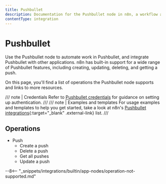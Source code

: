 ```yaml
---
title: Pushbullet
description: Documentation for the Pushbullet node in n8n, a workflow automation platform. Includes details of operations and configuration, and links to examples and credentials information.
contentType: integration
---
```


# Pushbullet

Use the Pushbullet node to automate work in Pushbullet, and integrate Pushbullet with other applications. n8n has built-in support for a wide range of Pushbullet features, including creating, updating, deleting, and getting a push. 

On this page, you'll find a list of operations the Pushbullet node supports and links to more resources.

/// note | Credentials
Refer to [Pushbullet credentials](/integrations/builtin/credentials/pushbullet/) for guidance on setting up authentication. 
///
/// note | Examples and templates
For usage examples and templates to help you get started, take a look at n8n's [Pushbullet integrations](https://n8n.io/integrations/pushbullet/){:target="_blank" .external-link} list.
///

## Operations

* Push
    * Create a push
    * Delete a push
    * Get all pushes
    * Update a push

--8<-- "_snippets/integrations/builtin/app-nodes/operation-not-supported.md"
